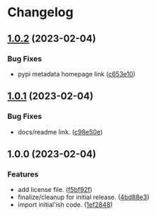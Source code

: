 # Changelog

## [1.0.2](https://github.com/xyngular/py-xboto/compare/v1.0.1...v1.0.2) (2023-02-04)


### Bug Fixes

* pypi metadata homepage link ([c653e10](https://github.com/xyngular/py-xboto/commit/c653e102fc84a94255fa5d4811ee6b44c3dc76c6))

## [1.0.1](https://github.com/xyngular/py-xboto/compare/v1.0.0...v1.0.1) (2023-02-04)


### Bug Fixes

* docs/readme link. ([c98e50e](https://github.com/xyngular/py-xboto/commit/c98e50ea150e0993f2c282add10480c20aba32ce))

## 1.0.0 (2023-02-04)


### Features

* add license file. ([f5bf92f](https://github.com/xyngular/py-xboto/commit/f5bf92fb99e7c24d67780d097464fff9b88ca09e))
* finalize/cleanup for initial release. ([4bd88e3](https://github.com/xyngular/py-xboto/commit/4bd88e3122d459515a5e1fbc0c64413fcb80b25d))
* import initial'ish code. ([1ef2848](https://github.com/xyngular/py-xboto/commit/1ef2848673f6427d2ed9f6bf15ef4f258d1af59d))
